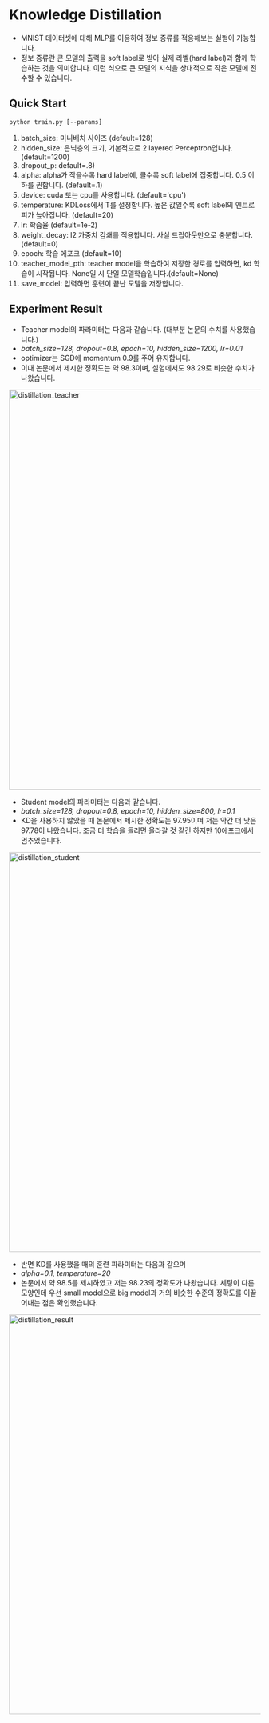 # Knowledge Distillation
- MNIST 데이터셋에 대해 MLP를 이용하여 정보 증류를 적용해보는 실험이 가능합니다.
- 정보 증류란 큰 모델의 출력을 soft label로 받아 실제 라벨(hard label)과 함께 학습하는 것을 의미합니다. 이런 식으로 큰 모델의 지식을 상대적으로 작은 모델에 전수할 수 있습니다.

## Quick Start
```buildoutcfg
python train.py [--params]
```

1. batch_size: 미니배치 사이즈 (default=128)
2. hidden_size: 은닉층의 크기, 기본적으로 2 layered Perceptron입니다. (default=1200) 
3. dropout_p: default=.8)
4. alpha: alpha가 작을수록 hard label에, 클수록 soft label에 집중합니다. 0.5 이하를 권합니다. (default=.1)
5. device: cuda 또는 cpu를 사용합니다. (default='cpu')
6. temperature: KDLoss에서 T를 설정합니다. 높은 값일수록 soft label의 엔트로피가 높아집니다. (default=20)
7. lr: 학습율 (default=1e-2)
8. weight_decay: l2 가중치 감쇄를 적용합니다. 사실 드랍아웃만으로 충분합니다. (default=0)
9. epoch: 학습 에포크 (default=10)
10. teacher_model_pth: teacher model을 학습하여 저장한 경로를 입력하면, kd 학습이 시작됩니다. None일 시 단일 모델학습입니다.(default=None)
11. save_model: 입력하면 훈련이 끝난 모델을 저장합니다.



## Experiment Result
- Teacher model의 파라미터는 다음과 같습니다. (대부분 논문의 수치를 사용했습니다.)
- *batch_size=128, dropout=0.8, epoch=10, hidden_size=1200, lr=0.01*
- optimizer는 SGD에 momentum 0.9를 주어 유지합니다.
- 이때 논문에서 제시한 정확도는 약 98.3이며, 실험에서도 98.29로 비슷한 수치가 나왔습니다.
<img width="800" alt="distillation_teacher" src="https://user-images.githubusercontent.com/74973799/147826496-e1980f17-51fe-4f35-a47d-85f657f6c108.png">

- Student model의 파라미터는 다음과 같습니다.
- *batch_size=128, dropout=0.8, epoch=10, hidden_size=800, lr=0.1*
- KD을 사용하지 않았을 때 논문에서 제시한 정확도는 97.95이며 저는 약간 더 낮은 97.78이 나왔습니다. 조금 더 학습을 돌리면 올라갈 것 같긴 하지만 10에포크에서 멈추었습니다.
<img width="800" alt="distillation_student" src="https://user-images.githubusercontent.com/74973799/147826488-c779d801-c046-4e6a-9b7f-602910531168.png">

- 반면 KD를 사용했을 때의 훈련 파라미터는 다음과 같으며
- *alpha=0.1, temperature=20*
- 논문에서 약 98.5를 제시하였고 저는 98.23의 정확도가 나왔습니다. 세팅이 다른 모양인데 우선 small model으로
big model과 거의 비슷한 수준의 정확도를 이끌어내는 점은 확인했습니다.
<img width="800" alt="distillation_result" src="https://user-images.githubusercontent.com/74973799/147826476-4d05fcd8-be8a-4c33-980b-641b5023d958.png">
